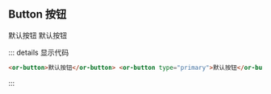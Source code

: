 ## Button 按钮

<or-button>默认按钮</or-button>
<or-button type="primary">默认按钮</or-button>

::: details 显示代码

```html
<or-button>默认按钮</or-button> <or-button type="primary">默认按钮</or-button>
```

:::
